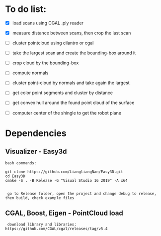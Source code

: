 

# To do list:


- [x] load scans using CGAL .ply reader
- [x] measure distance between scans, then crop the last scan
- [ ] cluster pointcloud using cilantro or cgal
- [ ] take the largest scan and create the bounding-box around it
- [ ] crop cloud by the bounding-box
- [ ] compute normals
- [ ] cluster point-cloud by normals and take again the largest
- [ ] get color point segments and cluster by distance
- [ ] get convex hull around the found point cloud of the surface
- [ ] computer center of the shingle to get the robot plane



# Dependencies

## Visualizer - Easy3d

```
bash commands:

git clone https://github.com/LiangliangNan/Easy3D.git
cd Easy3D
cmake -S . -B Release -G "Visual Studio 16 2019" -A x64


 go to Release folder, open the project and change debug to release, then build, check example files
```


## CGAL, Boost, Eigen - PointCloud load

```
 download library and libraries: https://github.com/CGAL/cgal/releases/tag/v5.4
```

